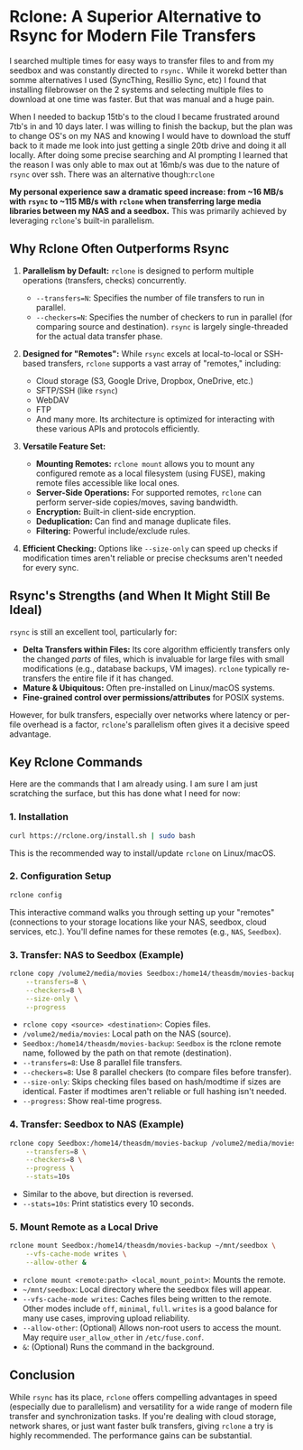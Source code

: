 # Rclone: A Superior Alternative to Rsync for Modern File Transfers

I searched multiple times for easy ways to transfer files to and from my seedbox and was constantly directed to `rsync.`  While it worekd better than somme alternatives I used (SyncThing, Resillio Sync, etc) I found that installing filebrowser on the 2 systems and selecting multiple files to download at one time was faster. But that was manual and a huge pain. 

When I needed to backup 15tb's to the cloud I became frustrated around 7tb's in and 10 days later. I was willing to finish the backup, but the plan was to change OS's on my NAS and knowing I would have to download the stuff back to it made me look into just getting a single 20tb drive and doing it all locally. After doing some precise searching and AI prompting I learned that the reason I was only able to max out at 16mb/s was due to the nature of `rsync` over ssh. There was an alternative though:`rclone` 

**My personal experience saw a dramatic speed increase: from ~16 MB/s with `rsync` to ~115 MB/s with `rclone` when transferring large media libraries between my NAS and a seedbox.** This was primarily achieved by leveraging `rclone`'s built-in parallelism.

## Why Rclone Often Outperforms Rsync

1.  **Parallelism by Default:** `rclone` is designed to perform multiple operations (transfers, checks) concurrently.
    *   `--transfers=N`: Specifies the number of file transfers to run in parallel.
    *   `--checkers=N`: Specifies the number of checkers to run in parallel (for comparing source and destination).
    `rsync` is largely single-threaded for the actual data transfer phase.

2.  **Designed for "Remotes":** While `rsync` excels at local-to-local or SSH-based transfers, `rclone` supports a vast array of "remotes," including:
    *   Cloud storage (S3, Google Drive, Dropbox, OneDrive, etc.)
    *   SFTP/SSH (like `rsync`)
    *   WebDAV
    *   FTP
    *   And many more.
    Its architecture is optimized for interacting with these various APIs and protocols efficiently.

3.  **Versatile Feature Set:**
    *   **Mounting Remotes:** `rclone mount` allows you to mount any configured remote as a local filesystem (using FUSE), making remote files accessible like local ones.
    *   **Server-Side Operations:** For supported remotes, `rclone` can perform server-side copies/moves, saving bandwidth.
    *   **Encryption:** Built-in client-side encryption.
    *   **Deduplication:** Can find and manage duplicate files.
    *   **Filtering:** Powerful include/exclude rules.

4.  **Efficient Checking:** Options like `--size-only` can speed up checks if modification times aren't reliable or precise checksums aren't needed for every sync.

## Rsync's Strengths (and When It Might Still Be Ideal)

`rsync` is still an excellent tool, particularly for:
*   **Delta Transfers within Files:** Its core algorithm efficiently transfers only the changed *parts* of files, which is invaluable for large files with small modifications (e.g., database backups, VM images). `rclone` typically re-transfers the entire file if it has changed.
*   **Mature & Ubiquitous:** Often pre-installed on Linux/macOS systems.
*   **Fine-grained control over permissions/attributes** for POSIX systems.

However, for bulk transfers, especially over networks where latency or per-file overhead is a factor, `rclone`'s parallelism often gives it a decisive speed advantage.

## Key Rclone Commands

Here are the commands that I am already using. I am sure I am just scratching the surface, but this has done what I need for now:

### 1. Installation

```bash
curl https://rclone.org/install.sh | sudo bash
```
This is the recommended way to install/update `rclone` on Linux/macOS.

### 2. Configuration Setup

```bash
rclone config
```
This interactive command walks you through setting up your "remotes" (connections to your storage locations like your NAS, seedbox, cloud services, etc.). You'll define names for these remotes (e.g., `NAS`, `Seedbox`).

### 3. Transfer: NAS to Seedbox (Example)

```bash
rclone copy /volume2/media/movies Seedbox:/home14/theasdm/movies-backup \
    --transfers=8 \
    --checkers=8 \
    --size-only \
    --progress
```
*   `rclone copy <source> <destination>`: Copies files.
*   `/volume2/media/movies`: Local path on the NAS (source).
*   `Seedbox:/home14/theasdm/movies-backup`: `Seedbox` is the rclone remote name, followed by the path on that remote (destination).
*   `--transfers=8`: Use 8 parallel file transfers.
*   `--checkers=8`: Use 8 parallel checkers (to compare files before transfer).
*   `--size-only`: Skips checking files based on hash/modtime if sizes are identical. Faster if modtimes aren't reliable or full hashing isn't needed.
*   `--progress`: Show real-time progress.

### 4. Transfer: Seedbox to NAS (Example)

```bash
rclone copy Seedbox:/home14/theasdm/movies-backup /volume2/media/movies \
    --transfers=8 \
    --checkers=8 \
    --progress \
    --stats=10s
```
*   Similar to the above, but direction is reversed.
*   `--stats=10s`: Print statistics every 10 seconds.

### 5. Mount Remote as a Local Drive

```bash
rclone mount Seedbox:/home14/theasdm/movies-backup ~/mnt/seedbox \
    --vfs-cache-mode writes \
    --allow-other &
```
*   `rclone mount <remote:path> <local_mount_point>`: Mounts the remote.
*   `~/mnt/seedbox`: Local directory where the seedbox files will appear.
*   `--vfs-cache-mode writes`: Caches files being written to the remote. Other modes include `off`, `minimal`, `full`. `writes` is a good balance for many use cases, improving upload reliability.
*   `--allow-other`: (Optional) Allows non-root users to access the mount. May require `user_allow_other` in `/etc/fuse.conf`.
*   `&`: (Optional) Runs the command in the background.

## Conclusion

While `rsync` has its place, `rclone` offers compelling advantages in speed (especially due to parallelism) and versatility for a wide range of modern file transfer and synchronization tasks. If you're dealing with cloud storage, network shares, or just want faster bulk transfers, giving `rclone` a try is highly recommended. The performance gains can be substantial.
```